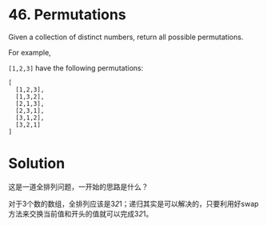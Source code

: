 # 46. Permutations

Given a collection of distinct numbers, return all possible permutations.

For example,

`[1,2,3]` have the following permutations:

	[
	  [1,2,3],
	  [1,3,2],
	  [2,1,3],
	  [2,3,1],
	  [3,1,2],
	  [3,2,1]
	]

# Solution

这是一道全排列问题，一开始的思路是什么？

对于3个数的数组，全排列应该是3*2*1；递归其实是可以解决的，只要利用好swap方法来交换当前值和开头的值就可以完成3*2*1。